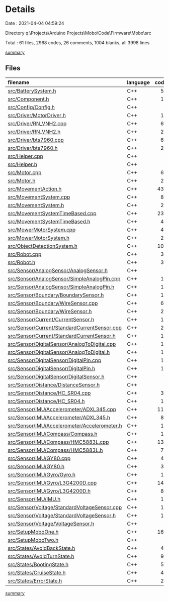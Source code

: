 # Details

Date : 2021-04-04 04:59:24

Directory q:\Projects\Arduino Projects\Mobo\Code\Firmware\Mobo\src

Total : 61 files,  2968 codes, 26 comments, 1004 blanks, all 3998 lines

[summary](results.md)

## Files
| filename | language | code | comment | blank | total |
| :--- | :--- | ---: | ---: | ---: | ---: |
| [src/BatterySystem.h](/src/BatterySystem.h) | C++ | 51 | 0 | 17 | 68 |
| [src/Component.h](/src/Component.h) | C++ | 16 | 0 | 4 | 20 |
| [src/Config/Config.h](/src/Config/Config.h) | C++ | 0 | 0 | 3 | 3 |
| [src/Driver/MotorDriver.h](/src/Driver/MotorDriver.h) | C++ | 16 | 0 | 10 | 26 |
| [src/Driver/RN_VNH2.cpp](/src/Driver/RN_VNH2.cpp) | C++ | 64 | 0 | 17 | 81 |
| [src/Driver/RN_VNH2.h](/src/Driver/RN_VNH2.h) | C++ | 22 | 0 | 15 | 37 |
| [src/Driver/bts7960.cpp](/src/Driver/bts7960.cpp) | C++ | 61 | 0 | 16 | 77 |
| [src/Driver/bts7960.h](/src/Driver/bts7960.h) | C++ | 25 | 0 | 9 | 34 |
| [src/Helper.cpp](/src/Helper.cpp) | C++ | 1 | 0 | 6 | 7 |
| [src/Helper.h](/src/Helper.h) | C++ | 6 | 0 | 1 | 7 |
| [src/Motor.cpp](/src/Motor.cpp) | C++ | 65 | 0 | 21 | 86 |
| [src/Motor.h](/src/Motor.h) | C++ | 27 | 0 | 11 | 38 |
| [src/MovementAction.h](/src/MovementAction.h) | C++ | 436 | 1 | 129 | 566 |
| [src/MovementSystem.cpp](/src/MovementSystem.cpp) | C++ | 82 | 0 | 32 | 114 |
| [src/MovementSystem.h](/src/MovementSystem.h) | C++ | 24 | 0 | 11 | 35 |
| [src/MovementSystemTimeBased.cpp](/src/MovementSystemTimeBased.cpp) | C++ | 235 | 0 | 52 | 287 |
| [src/MovementSystemTimeBased.h](/src/MovementSystemTimeBased.h) | C++ | 44 | 0 | 21 | 65 |
| [src/MowerMotorSystem.cpp](/src/MowerMotorSystem.cpp) | C++ | 40 | 0 | 12 | 52 |
| [src/MowerMotorSystem.h](/src/MowerMotorSystem.h) | C++ | 26 | 0 | 9 | 35 |
| [src/ObjectDetectionSystem.h](/src/ObjectDetectionSystem.h) | C++ | 107 | 0 | 34 | 141 |
| [src/Robot.cpp](/src/Robot.cpp) | C++ | 34 | 0 | 15 | 49 |
| [src/Robot.h](/src/Robot.h) | C++ | 39 | 0 | 9 | 48 |
| [src/Sensor/AnalogSensor/AnalogSensor.h](/src/Sensor/AnalogSensor/AnalogSensor.h) | C++ | 8 | 0 | 3 | 11 |
| [src/Sensor/AnalogSensor/SimpleAnalogPin.cpp](/src/Sensor/AnalogSensor/SimpleAnalogPin.cpp) | C++ | 13 | 0 | 4 | 17 |
| [src/Sensor/AnalogSensor/SimpleAnalogPin.h](/src/Sensor/AnalogSensor/SimpleAnalogPin.h) | C++ | 13 | 0 | 3 | 16 |
| [src/Sensor/Boundary/BoundarySensor.h](/src/Sensor/Boundary/BoundarySensor.h) | C++ | 14 | 1 | 3 | 18 |
| [src/Sensor/Boundary/WireSensor.cpp](/src/Sensor/Boundary/WireSensor.cpp) | C++ | 63 | 0 | 20 | 83 |
| [src/Sensor/Boundary/WireSensor.h](/src/Sensor/Boundary/WireSensor.h) | C++ | 25 | 0 | 11 | 36 |
| [src/Sensor/Current/CurrentSensor.h](/src/Sensor/Current/CurrentSensor.h) | C++ | 10 | 0 | 4 | 14 |
| [src/Sensor/Current/StandardCurrentSensor.cpp](/src/Sensor/Current/StandardCurrentSensor.cpp) | C++ | 21 | 0 | 5 | 26 |
| [src/Sensor/Current/StandardCurrentSensor.h](/src/Sensor/Current/StandardCurrentSensor.h) | C++ | 18 | 0 | 8 | 26 |
| [src/Sensor/DigitalSensor/AnalogToDigital.cpp](/src/Sensor/DigitalSensor/AnalogToDigital.cpp) | C++ | 13 | 0 | 4 | 17 |
| [src/Sensor/DigitalSensor/AnalogToDigital.h](/src/Sensor/DigitalSensor/AnalogToDigital.h) | C++ | 16 | 0 | 4 | 20 |
| [src/Sensor/DigitalSensor/DigitalPin.cpp](/src/Sensor/DigitalSensor/DigitalPin.cpp) | C++ | 12 | 0 | 4 | 16 |
| [src/Sensor/DigitalSensor/DigitalPin.h](/src/Sensor/DigitalSensor/DigitalPin.h) | C++ | 13 | 0 | 5 | 18 |
| [src/Sensor/DigitalSensor/DigitalSensor.h](/src/Sensor/DigitalSensor/DigitalSensor.h) | C++ | 8 | 0 | 3 | 11 |
| [src/Sensor/Distance/DistanceSensor.h](/src/Sensor/Distance/DistanceSensor.h) | C++ | 9 | 0 | 5 | 14 |
| [src/Sensor/Distance/HC_SR04.cpp](/src/Sensor/Distance/HC_SR04.cpp) | C++ | 30 | 0 | 10 | 40 |
| [src/Sensor/Distance/HC_SR04.h](/src/Sensor/Distance/HC_SR04.h) | C++ | 18 | 0 | 8 | 26 |
| [src/Sensor/IMU/Accelerometer/ADXL345.cpp](/src/Sensor/IMU/Accelerometer/ADXL345.cpp) | C++ | 116 | 0 | 47 | 163 |
| [src/Sensor/IMU/Accelerometer/ADXL345.h](/src/Sensor/IMU/Accelerometer/ADXL345.h) | C++ | 89 | 0 | 15 | 104 |
| [src/Sensor/IMU/Accelerometer/Accelerometer.h](/src/Sensor/IMU/Accelerometer/Accelerometer.h) | C++ | 13 | 1 | 4 | 18 |
| [src/Sensor/IMU/Compass/Compass.h](/src/Sensor/IMU/Compass/Compass.h) | C++ | 10 | 1 | 3 | 14 |
| [src/Sensor/IMU/Compass/HMC5883L.cpp](/src/Sensor/IMU/Compass/HMC5883L.cpp) | C++ | 137 | 0 | 49 | 186 |
| [src/Sensor/IMU/Compass/HMC5883L.h](/src/Sensor/IMU/Compass/HMC5883L.h) | C++ | 71 | 0 | 15 | 86 |
| [src/Sensor/IMU/GY80.cpp](/src/Sensor/IMU/GY80.cpp) | C++ | 49 | 0 | 16 | 65 |
| [src/Sensor/IMU/GY80.h](/src/Sensor/IMU/GY80.h) | C++ | 36 | 0 | 15 | 51 |
| [src/Sensor/IMU/Gyro/Gyro.h](/src/Sensor/IMU/Gyro/Gyro.h) | C++ | 11 | 0 | 8 | 19 |
| [src/Sensor/IMU/Gyro/L3G4200D.cpp](/src/Sensor/IMU/Gyro/L3G4200D.cpp) | C++ | 144 | 2 | 58 | 204 |
| [src/Sensor/IMU/Gyro/L3G4200D.h](/src/Sensor/IMU/Gyro/L3G4200D.h) | C++ | 89 | 0 | 32 | 121 |
| [src/Sensor/IMU/IMU.h](/src/Sensor/IMU/IMU.h) | C++ | 13 | 0 | 11 | 24 |
| [src/Sensor/Voltage/StandardVoltageSensor.cpp](/src/Sensor/Voltage/StandardVoltageSensor.cpp) | C++ | 19 | 0 | 5 | 24 |
| [src/Sensor/Voltage/StandardVoltageSensor.h](/src/Sensor/Voltage/StandardVoltageSensor.h) | C++ | 16 | 0 | 6 | 22 |
| [src/Sensor/Voltage/VoltageSensor.h](/src/Sensor/Voltage/VoltageSensor.h) | C++ | 9 | 0 | 2 | 11 |
| [src/SetupMoboOne.h](/src/SetupMoboOne.h) | C++ | 165 | 13 | 67 | 245 |
| [src/SetupMoboTwo.h](/src/SetupMoboTwo.h) | C++ | 1 | 0 | 0 | 1 |
| [src/States/AvoidBackState.h](/src/States/AvoidBackState.h) | C++ | 44 | 0 | 14 | 58 |
| [src/States/AvoidTurnState.h](/src/States/AvoidTurnState.h) | C++ | 91 | 5 | 32 | 128 |
| [src/States/BootingState.h](/src/States/BootingState.h) | C++ | 55 | 2 | 22 | 79 |
| [src/States/CruiseState.h](/src/States/CruiseState.h) | C++ | 40 | 0 | 14 | 54 |
| [src/States/ErrorState.h](/src/States/ErrorState.h) | C++ | 25 | 0 | 11 | 36 |

[summary](results.md)